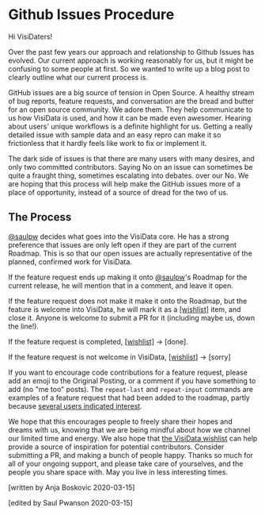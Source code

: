 # Github Issues Procedure

Hi VisiDaters!

Over the past few years our approach and relationship to Github Issues has evolved.
Our current approach is working reasonably for us, but it might be confusing to some people at first.
So we wanted to write up a blog post to clearly outline what our current process is.

GitHub issues are a big source of tension in Open Source.
A healthy stream of bug reports, feature requests, and conversation are the bread and butter for an open source community.
We adore them.
They help communicate to us how VisiData is used, and how it can be made even awesomer.
Hearing about users' unique workflows is a definite highlight for us.
Getting a really detailed issue with sample data and an easy repro can make it so frictionless that it hardly feels like work to fix or implement it.

The dark side of issues is that there are many users with many desires, and only two committed contributors.
Saying No on an issue can sometimes be quite a fraught thing, sometimes escalating into debates. over our No. 
We are hoping that this process will help make the GitHub issues more of a place of opportunity, instead of a source of dread for the two of us.

## The Process

[@saulpw](https://github.com/saulpw) decides what goes into the VisiData core.
He has a strong preference that issues are only left open if they are part of the current Roadmap.
This is so that our open issues are actually representative of the planned, confirmed work for VisiData.

If the feature request ends up making it onto [@saulpw](https://github.com/saulpw)'s Roadmap for the current release, he will mention that in a comment, and leave it open.

If the feature request does not make it make it onto the Roadmap, but the feature is welcome into VisiData, he will mark it as a [\[wishlist\]](https://github.com/saulpw/visidata/issues?q=is%3Aissue+%5Bwishlist%5D+) item, and close it. Anyone is welcome to submit a PR for it (including maybe us, down the line!).

If the feature request is completed, [\[wishlist\]](https://github.com/saulpw/visidata/issues?q=is%3Aissue+%5Bwishlist%5D+) -> [done].

If the feature request is not welcome in VisiData, [\[wishlist\]](https://github.com/saulpw/visidata/issues?q=is%3Aissue+%5Bwishlist%5D+) -> [sorry]

If you want to encourage code contributions for a feature request, please add an emoji to the Original Posting, or a comment if you have something to add (no "me too" posts). The `repeat-last` and `repeat-input` commands are examples of a feature request that had been added to the roadmap, partly because [several users indicated interest](https://github.com/saulpw/visidata/issues/441).

We hope that this encourages people to freely share their hopes and dreams with us, knowing that we are being mindful about how we channel our limited time and energy.
We also hope that [the VisiData wishlist](https://github.com/saulpw/visidata/issues?q=is%3Aissue+%5Bwishlist%5D+) can help provide a source of inspiration for potential contributors. Consider submitting a PR, and making a bunch of people happy.
Thanks so much for all of your ongoing support, and please take care of yourselves, and the people you share space with. May you live in less interesting times.

[written by Anja Boskovic 2020-03-15]

[edited by Saul Pwanson 2020-03-15]
